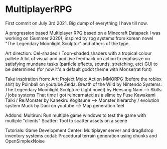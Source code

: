 # MultiplayerRPG
First commit on July 3rd 2021. Big dump of everything I have till now.

A progression based Multiplayer RPG based on a Minecraft Datapack I was working on (Summer 2020), inspired by rpg systems from korean novel "The Legendary Moonlight Sculptor" and others of the type.

Art direction:
  Cel-shaded / Toon-shaded shaders with a tropical colour pallete
  A lot of visual and auditive feedback on action to enphasize on satisfying mundane tasks (particle effects, sounds, stretching, etc)
  GUI to be determined (for now it's a default godot theme with Monserrat font)

Take inspiration from:
  Art:
    Project Melo: Action MMORPG (before the roblox shit) by Poinball on youtube
    Zelda: Breath of the Wild by Nintendo
  Systems:
    The Legendary Moonlight Sculpture (light novel) by Heesung Nam --> Skills / jobs systems
    That time i got reincarnated as a slime by Fuse Kawakami Taiki / Re:Monster by Kanekiru Kogitsune --> Monster hierarchy / evolution system
    Muck by Dani on youtube --> Map generation feel

Addons:
  Multirun: Run multiple game windows to test the game with multiple "clients"
  Scatter: Tool to scatter assets on a scene

Tutorials:
  Game Development Center: Multiplayer server and drag&drop inventory systems
  codat: Procedural terrain generation using chunks and OpenSimplexNoise

